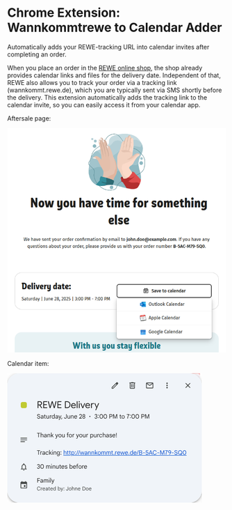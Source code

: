 # Chrome Extension: Wannkommtrewe to Calendar Adder

Automatically adds your REWE-tracking URL into calendar invites after completing an order.

When you place an order in the [REWE online shop](https://shop.rewe.de/), the shop already provides calendar links and files for the delivery date. Independent of that, REWE also allows you to track your order via a tracking link (wannkommt.rewe.de), which you are typically sent via SMS shortly before the delivery. This extension automatically adds the tracking link to the calendar invite, so you can easily access it from your calendar app.

Aftersale page:

![Aftersale page](./assets/aftersale.png)

Calendar item:

![Calendar item](./assets/calendaritem.png)

